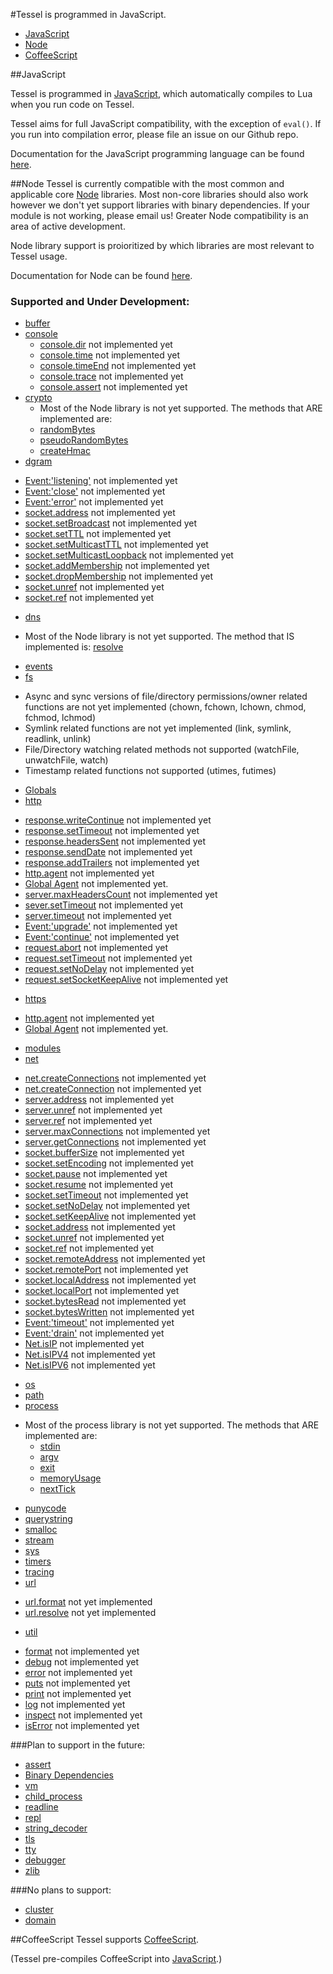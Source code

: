#Tessel is programmed in JavaScript.
* [JavaScript](#javascript)
* [Node](#node)
* [CoffeeScript](#coffeescript)

##JavaScript

Tessel is programmed in [JavaScript](https://developer.mozilla.org/en-US/docs/Web/JavaScript), which automatically compiles to Lua when you run code on Tessel.

Tessel aims for full JavaScript compatibility, with the exception of `eval()`. If you run into compilation error, please file an issue on our Github repo.

Documentation for the JavaScript programming language can be found [here](https://developer.mozilla.org/en-US/docs/Web/JavaScript/Reference).

##Node
Tessel is currently compatible with the most common and applicable core [Node](http://nodejs.org/about/) libraries. Most non-core libraries should also work however we don't yet support libraries with binary dependencies. If your module is not working, please email us! Greater Node compatibility is an area of active development. 

Node library support is proioritized by which libraries are most relevant to Tessel usage. 

Documentation for Node can be found [here](http://nodejs.org/api/).

### Supported and Under Development:
* [buffer](http://nodejs.org/api/buffer.html)
* [console](http://nodejs.org/api/console.html)
  - [console.dir](http://nodejs.org/api/console.html#console_console_dir_obj) not implemented yet
  - [console.time](http://nodejs.org/api/console.html#console_console_time_label) not implemented yet
  - [console.timeEnd](http://nodejs.org/api/console.html#console_console_timeend_label) not implemented yet
  - [console.trace](http://nodejs.org/api/console.html#console_console_trace_label) not implemented yet
  - [console.assert](http://nodejs.org/api/console.html#console_console_assert_expression_message) not implemented yet
* [crypto](http://nodejs.org/api/crypto.html)
  - Most of the Node library is not yet supported. The methods that ARE implemented are:
   * [randomBytes](http://nodejs.org/api/crypto.html#crypto_crypto_randombytes_size_callback)
   * [pseudoRandomBytes](http://nodejs.org/api/crypto.html#crypto_crypto_pseudorandombytes_size_callback)
   * [createHmac](http://nodejs.org/api/crypto.html#crypto_crypto_createhmac_algorithm_key)
* [dgram](http://nodejs.org/api/dgram.html)
 - [Event:'listening'](http://nodejs.org/api/dgram.html#dgram_event_listening) not implemented yet
 - [Event:'close'](http://nodejs.org/api/dgram.html#dgram_event_close) not implemented yet
 - [Event:'error'](http://nodejs.org/api/dgram.html#dgram_event_error) not implemented yet
 - [socket.address](http://nodejs.org/api/dgram.html#dgram_socket_address) not implemented yet
 - [socket.setBroadcast](http://nodejs.org/api/dgram.html#dgram_socket_setbroadcast_flag) not implemented yet
 - [socket.setTTL](http://nodejs.org/api/dgram.html#dgram_socket_setttl_ttl) not implemented yet
 - [socket.setMulticastTTL](http://nodejs.org/api/dgram.html#dgram_socket_setmulticastttl_ttl) not implemented yet
 - [socket.setMulticastLoopback](http://nodejs.org/api/dgram.html#dgram_socket_setmulticastloopback_flag) not implemented yet
 - [socket.addMembership](http://nodejs.org/api/dgram.html#dgram_socket_addmembership_multicastaddress_multicastinterface) not implemented yet
 - [socket.dropMembership](http://nodejs.org/api/dgram.html#dgram_socket_dropmembership_multicastaddress_multicastinterface) not implemented yet
 - [socket.unref](http://nodejs.org/api/dgram.html#dgram_socket_unref) not implemented yet
 - [socket.ref](http://nodejs.org/api/dgram.html#dgram_socket_unref) not implemented yet
* [dns](http://nodejs.org/api/dns.html)
 - Most of the Node library is not yet supported. The method that IS implemented is:
  [resolve](http://nodejs.org/api/dns.html#dns_dns_resolve_domain_rrtype_callback)
* [events](http://nodejs.org/api/events.html)
* [fs](http://nodejs.org/api/fs.html)
 - Async and sync versions of file/directory permissions/owner related functions are not yet implemented (chown, fchown, lchown, chmod, fchmod, lchmod)
 - Symlink related functions are not yet implemented (link, symlink, readlink, unlink)
 - File/Directory watching related methods not supported (watchFile, unwatchFile, watch)
 - Timestamp related functions not supported (utimes, futimes)
* [Globals](http://nodejs.org/api/globals.html)
* [http](http://nodejs.org/api/http.html)
 - [response.writeContinue](http://nodejs.org/api/http.html#http_response_writecontinue) not implemented yet
 - [response.setTimeout](http://nodejs.org/api/http.html#http_response_settimeout_msecs_callback) not implemented yet
 - [response.headersSent](http://nodejs.org/api/http.html#http_response_headerssent) not implemented yet
 - [response.sendDate](http://nodejs.org/api/http.html#http_response_senddate) not implemented yet
 - [response.addTrailers](http://nodejs.org/api/http.html#http_response_addtrailers_headers) not implemented yet
 - [http.agent](http://nodejs.org/api/http.html#http_class_http_agent) not implemented yet
 - [Global Agent](http://nodejs.org/api/http.html#http_http_globalagent) not implemented yet.
 - [server.maxHeadersCount](http://nodejs.org/api/http.html#http_server_maxheaderscount) not implemented yet
 - [sever.setTimeout](http://nodejs.org/api/http.html#http_server_settimeout_msecs_callback) not implemented yet
 - [server.timeout](http://nodejs.org/api/http.html#http_server_timeout) not implemented yet
 - [Event:'upgrade'](http://nodejs.org/api/http.html#http_event_upgrade_1) not implemented yet
 - [Event:'continue'](http://nodejs.org/api/http.html#http_event_continue) not implemented yet
  - [request.abort](http://nodejs.org/api/http.html#http_request_abort) not implemented yet
 - [request.setTimeout](http://nodejs.org/api/http.html#http_request_settimeout_timeout_callback) not implemented yet
 - [request.setNoDelay](http://nodejs.org/api/http.html#http_request_setnodelay_nodelay) not implemented yet
 - [request.setSocketKeepAlive](http://nodejs.org/api/http.html#http_request_setsocketkeepalive_enable_initialdelay) not implemented yet
* [https](http://nodejs.org/api/https.html)
 - [http.agent](http://nodejs.org/api/https.html#https_class_https_agent) not implemented yet
 - [Global Agent](http://nodejs.org/api/https.html#https_https_globalagent) not implemented yet.
* [modules](http://nodejs.org/api/modules.html)
* [net](http://nodejs.org/api/net.html)
 - [net.createConnections](http://nodejs.org/api/net.html#net_net_createconnection_options_connectionlistener) not implemented yet
 - [net.createConnection](http://nodejs.org/api/net.html#net_net_createconnection_port_host_connectlistener) not implemented yet
 - [server.address](http://nodejs.org/api/net.html#net_server_address) not implemented yet
 - [server.unref](http://nodejs.org/api/net.html#net_server_unref) not implemented yet
 - [server.ref](http://nodejs.org/api/net.html#net_server_ref) not implemented yet
 - [server.maxConnections](http://nodejs.org/api/net.html#net_server_maxconnections) not implemented yet
 - [server.getConnections](http://nodejs.org/api/net.html#net_server_getconnections_callback) not implemented yet
 - [socket.bufferSize](http://nodejs.org/api/net.html#net_socket_buffersize) not implemented yet
 - [socket.setEncoding](http://nodejs.org/api/net.html#net_socket_setencoding_encoding) not implemented yet
 - [socket.pause](http://nodejs.org/api/net.html#net_socket_pause) not implemented yet
 - [socket.resume](http://nodejs.org/api/net.html#net_socket_resume) not implemented yet
 - [socket.setTimeout](http://nodejs.org/api/net.html#net_socket_settimeout_timeout_callback) not implemented yet
 - [socket.setNoDelay](http://nodejs.org/api/net.html#net_socket_setnodelay_nodelay) not implemented yet
 - [socket.setKeepAlive](http://nodejs.org/api/net.html#net_socket_setkeepalive_enable_initialdelay) not implemented yet
 - [socket.address](http://nodejs.org/api/net.html#net_socket_address) not implemented yet
 - [socket.unref](http://nodejs.org/api/net.html#net_socket_unref) not implemented yet
 - [socket.ref](http://nodejs.org/api/net.html#net_socket_ref) not implemented yet
 - [socket.remoteAddress](http://nodejs.org/api/net.html#net_socket_remoteaddress) not implemented yet
 - [socket.remotePort](http://nodejs.org/api/net.html#net_socket_remoteport) not implemented yet
 - [socket.localAddress](http://nodejs.org/api/net.html#net_socket_localaddress) not implemented yet
 - [socket.localPort](http://nodejs.org/api/net.html#net_socket_localport) not implemented yet
 - [socket.bytesRead](http://nodejs.org/api/net.html#net_socket_localport) not implemented yet
 - [socket.bytesWritten](http://nodejs.org/api/net.html#net_socket_byteswritten) not implemented yet
 - [Event:'timeout'](http://nodejs.org/api/net.html#net_event_timeout) not implemented yet
 - [Event:'drain'](http://nodejs.org/api/net.html#net_event_drain) not implemented yet
 - [Net.isIP](http://nodejs.org/api/net.html#net_net_isip_input) not implemented yet
 - [Net.isIPV4](http://nodejs.org/api/net.html#net_net_isip_input) not implemented yet
 - [Net.isIPV6](http://nodejs.org/api/net.html#net_net_isip_input) not implemented yet
 
* [os](http://nodejs.org/api/os.html)
* [path](http://nodejs.org/api/path.html)
* [process](http://nodejs.org/api/process.html)
 - Most of the process library is not yet supported. The methods that ARE implemented are:
   * [stdin](http://nodejs.org/api/process.html#process_process_stdin)
   * [argv](http://nodejs.org/api/process.html#process_process_argv)
   * [exit](http://nodejs.org/api/process.html#process_process_exit_code)
   * [memoryUsage](http://nodejs.org/api/process.html#process_process_memoryusage)
   * [nextTick](http://nodejs.org/api/process.html#process_process_nexttick_callback)
* [punycode](http://nodejs.org/api/punycode.html)
* [querystring](http://nodejs.org/api/querystring.html)
* [smalloc](http://nodejs.org/api/smalloc.html)
* [stream](http://nodejs.org/api/stream.html)
* [sys](http://nodejs.org/api/sys.html)
* [timers](http://nodejs.org/api/timers.html)
* [tracing](http://nodejs.org/api/tracing.html)
* [url](http://nodejs.org/api/url.html)
 - [url.format](http://nodejs.org/api/url.html#url_url_format_urlobj) not yet implemented
  - [url.resolve](http://nodejs.org/api/url.html#url_url_resolve_from_to) not yet implemented
* [util](http://nodejs.org/api/util.html)
 - [format](http://nodejs.org/api/util.html#util_util_format_format) not implemented yet
 - [debug](http://nodejs.org/api/util.html#util_util_debug_string) not implemented yet
 - [error](http://nodejs.org/api/util.html#util_util_error) not implemented yet
 - [puts](http://nodejs.org/api/util.html#util_util_puts) not implemented yet
 - [print](http://nodejs.org/api/util.html#util_util_print) not implemented yet
 - [log](http://nodejs.org/api/util.html#util_util_log_string) not implemented yet
 - [inspect](http://nodejs.org/api/util.html#util_util_inspect_object_options) not implemented yet
 - [isError](http://nodejs.org/api/util.html#util_util_iserror_object) not implemented yet
 

###Plan to support in the future:
* [assert](http://nodejs.org/api/assert.html)
* [Binary Dependencies](http://nodejs.org/api/addons.html)
* [vm](http://nodejs.org/api/vm.html)
* [child_process](http://nodejs.org/api/child_process.html)
* [readline](http://nodejs.org/api/readline.html)
* [repl](http://nodejs.org/api/repl.html)
* [string_decoder](http://nodejs.org/api/string_decoder.html)
* [tls](http://nodejs.org/api/tls.html)
* [tty](http://nodejs.org/api/tty.html)
* [debugger](http://nodejs.org/api/debugger.html)
* [zlib](http://nodejs.org/api/zlib.html)

###No plans to support:
* [cluster](https://www.npmjs.org/package/cluster)
* [domain](http://nodejs.org/api/domain.html)

##CoffeeScript
Tessel supports [CoffeeScript](http://coffeescript.org/).

(Tessel pre-compiles CoffeeScript into [JavaScript](#javascript).) 
